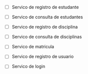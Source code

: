 - [ ] Servico de registro de estudante
- [ ] Servico de consulta de estudantes

- [ ] Servico de registro de disciplina
- [ ] Servico de consulta de disciplinas

- [ ] Servico de matricula

- [ ] Servico de registro de usuario
- [ ] Servico de login
